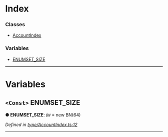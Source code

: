

# Index

### Classes

* [AccountIndex](../classes/_type_accountindex_.accountindex.md)

### Variables

* [ENUMSET_SIZE](_type_accountindex_.md#enumset_size)

---

# Variables

<a id="enumset_size"></a>

## `<Const>` ENUMSET_SIZE

**● ENUMSET_SIZE**: *`BN`* =  new BN(64)

*Defined in [type/AccountIndex.ts:12](https://github.com/polkadot-js/api/blob/2839954/packages/types/src/type/AccountIndex.ts#L12)*

___


